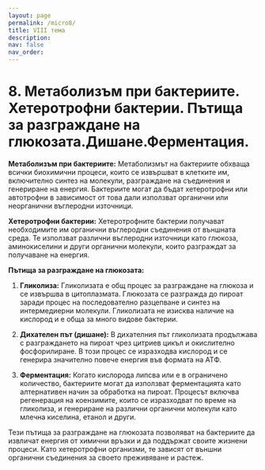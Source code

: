 ```yaml
---
layout: page
permalink: /micro8/
title: VIII тема
description:
nav: false
nav_order:
---
```


# 8. Метаболизъм при бактериите. Хетеротрофни бактерии. Пътища за разграждане на глюкозата.Дишане.Ферментация.

**Метаболизъм при бактериите:**
Метаболизмът на бактериите обхваща всички биохимични процеси, които се извършват в клетките им, включително синтез на молекули, разграждане на съединения и генериране на енергия. Бактериите могат да бъдат хетеротрофни или автотрофни в зависимост от това дали използват органични или неорганични въглеродни източници.

**Хетеротрофни бактерии:**
Хетеротрофните бактерии получават необходимите им органични въглеродни съединения от външната среда. Те използват различни въглеродни източници като глюкоза, аминокиселини и други органични молекули, които разграждат за получаване на енергия.

**Пътища за разграждане на глюкозата:**
1. **Гликолиза:** Гликолизата е общ процес за разграждане на глюкоза и се извършва в цитоплазмата. Глюкозата се разгражда до пироат заради процес на последователно разцепване и синтез на интермедиерни молекули. Гликолизата не изисква наличие на кислород и е обща за много видове бактерии.

2. **Дихателен път (дишане):** В дихателния път гликолизата продължава с разграждането на пироат чрез цитриев цикъл и окислително фосфорилиране. В този процес се изразходва кислород и се генерира значително повече енергия във формата на АТФ.

3. **Ферментация:** Когато кислорода липсва или е в ограничено количество, бактериите могат да използват ферментацията като алтернативен начин за обработка на пироат. Процесът включва регенерация на коензимите, които се изразходват по време на гликолиза, и генериране на различни органични молекули като млечна киселина, етанол и други.

Тези пътища за разграждане на глюкозата позволяват на бактериите да извличат енергия от химични връзки и да поддържат своите жизнени процеси. Като хетеротрофни организми, те зависят от външни органични съединения за своето преживяване и растеж.
